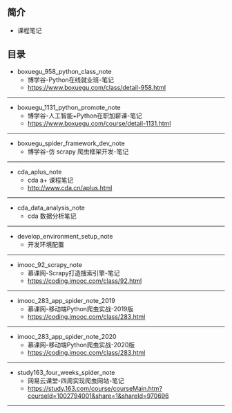 ## 简介
  - 课程笔记

## 目录

- boxuegu_958_python_class_note
  - 博学谷-Python在线就业班-笔记
  - https://www.boxuegu.com/class/detail-958.html

---

- boxuegu_1131_python_promote_note
  - 博学谷-人工智能+Python在职加薪课-笔记
  - https://www.boxuegu.com/course/detail-1131.html

---

- boxuegu_spider_framework_dev_note
  - 博学谷-仿 scrapy 爬虫框架开发-笔记

---

- cda_aplus_note
  - cda a+ 课程笔记
  - http://www.cda.cn/aplus.html

---

- cda_data_analysis_note
  - cda 数据分析笔记

---

- develop_environment_setup_note
  - 开发环境配置 

---

- imooc_92_scrapy_note
  - 慕课网-Scrapy打造搜索引擎-笔记
  - https://coding.imooc.com/class/92.html

---

- imooc_283_app_spider_note_2019
  - 慕课网-移动端Python爬虫实战-2019版
  - https://coding.imooc.com/class/283.html

---

- imooc_283_app_spider_note_2020
  - 慕课网-移动端Python爬虫实战-2020版
  - https://coding.imooc.com/class/283.html

---

- study163_four_weeks_spider_note
  - 网易云课堂-四周实现爬虫网站-笔记
  - https://study.163.com/course/courseMain.htm?courseId=1002794001&share=1&shareId=970696

---
